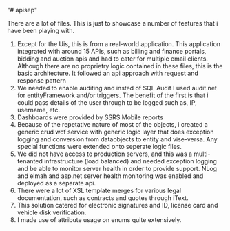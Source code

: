 "# apisep" 

There are a lot of files.  This is just to showcase a number of features that i have been playing with.

1. Except for the Uis, this is from a real-world application.  This application integrated with around 15 APIs, such as billing and finance portals, bidding and auction apis and had to cater for multiple email clients.  Although there are no proprietry logic contained in these files, this is the basic architecture.  It followed an api approach with request and response pattern
2. We needed to enable auditing and insted of SQL Audit I used audit.net for entityFramework and/or triggers.  The benefit of the first is that i could pass details of the user through to be logged such as, IP, username, etc.
3. Dashboards were provided by SSRS Mobile reports  
4. Because of the repetative nature of most of the objects, i created a generic crud wcf service with generic logic layer that does exception logging and conversion from dataobjects to entity and vise-versa.  Any special functions were extended onto seperate logic files.
5. We did not have access to production servers, and this was a multi-tenanted infrastructure (load balanced) and needed exception logging and be able to monitor server health in order to provide support.  NLog and elmah and asp.net server health monitoring was enabled and deployed as a separate api. 
6. There were a lot of XSL template merges for various legal documentation, such as contracts and quotes through iText.
7. This solution catered for electronic signatures and ID, license card and vehicle disk verification.
8.  I made use of attribute usage on enums quite extensively.
